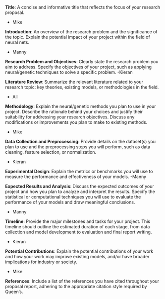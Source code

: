 **Title**: A concise and informative title that reflects the focus of your research proposal.
- Mike

**Introduction**: An overview of the research problem and the significance of the topic. Explain the potential impact of your project within the field of neural nets.
- Manny

**Research Problem and Objectives**: Clearly state the research problem you aim to address. Specify the objectives of your project, such as applying neural/genetic techniques to solve a specific problem.
-Kieran

**Literature Review**: Summarize the relevant literature related to your research topic: key theories, existing models, or methodologies in the field.
- All

**Methodology**: Explain the neural/genetic methods you plan to use in your project. Describe the rationale behind your choices and justify their suitability for addressing your research objectives. Discuss any modifications or improvements you plan to make to existing methods.
- Mike


**Data Collection and Preprocessing**: Provide details on the dataset(s) you plan to use and the preprocessing steps you will perform, such as data cleaning, feature selection, or normalization.
- Kieran

**Experimental Design**: Explain the metrics or benchmarks you will use to measure the performance and effectiveness of your models.
-Manny

**Expected Results and Analysis**: Discuss the expected outcomes of your project and how you plan to analyze and interpret the results. Specify the statistical or computational techniques you will use to evaluate the performance of your models and draw meaningful conclusions.

- Manny

**Timeline**: Provide the major milestones and tasks for your project. This timeline should outline the estimated duration of each stage, from data collection and model development to evaluation and final report writing.
- Kieran

**Potential Contributions**: Explain the potential contributions of your work and how your work may improve existing models, and/or have broader implications for industry or society.
- Mike

**References**: Include a list of the references you have cited throughout your proposal report, adhering to the appropriate citation style required by Queen’s.
